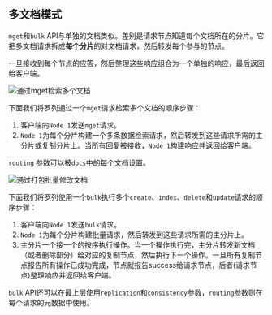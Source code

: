 ## 多文档模式

`mget`和`bulk` API与单独的文档类似。差别是请求节点知道每个文档所在的分片。它把多文档请求拆成**每个分片**的对文档请求，然后转发每个参与的节点。

一旦接收到每个节点的应答，然后整理这些响应组合为一个单独的响应，最后返回给客户端。

![通过mget检索多个文档](https://raw.githubusercontent.com/looly/elasticsearch-definitive-guide-cn/master/images/elas_0405.png)

下面我们将罗列通过一个`mget`请求检索多个文档的顺序步骤：

1. 客户端向`Node 1`发送`mget`请求。
2. `Node 1`为每个分片构建一个多条数据检索请求，然后转发到这些请求所需的主分片或复制分片上。当所有回复被接收，`Node 1`构建响应并返回给客户端。

`routing` 参数可以被`docs`中的每个文档设置。

![通过打包批量修改文档](https://raw.githubusercontent.com/looly/elasticsearch-definitive-guide-cn/master/images/elas_0406.png)

下面我们将罗列使用一个`bulk`执行多个`create`、`index`、`delete`和`update`请求的顺序步骤：

1. 客户端向`Node 1`发送`bulk`请求。
2. `Node 1`为每个分片构建批量请求，然后转发到这些请求所需的主分片上。
3. 主分片一个接一个的按序执行操作。当一个操作执行完，主分片转发新文档（或者删除部分）给对应的复制节点，然后执行下一个操作。一旦所有复制节点报告所有操作已成功完成，节点就报告success给请求节点，后者(请求节点)整理响应并返回给客户端。

`bulk` API还可以在最上层使用`replication`和`consistency`参数，`routing`参数则在每个请求的元数据中使用。



